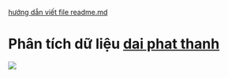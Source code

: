 [hướng dẫn viết file readme.md](https://thigiacmaytinh.com/huong-dan-viet-file-markdown-readme-md/)
# Phân tích dữ liệu [dai phat thanh](https://www.facebook.com/daiphatthanh.sound)
![](D:\Programming\final_project\data\339122927_1347965006053141_1323654940389313527_n.jpg)